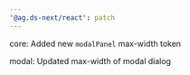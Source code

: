 ```yaml
---
'@ag.ds-next/react': patch
---
```


core: Added new `modalPanel` max-width token

modal: Updated max-width of modal dialog
